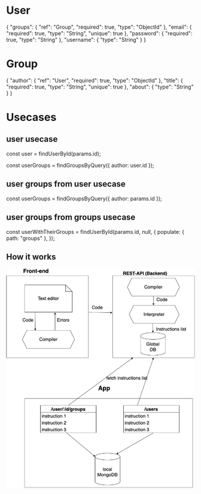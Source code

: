 # User

{
"groups": {
"ref": "Group",
"required": true,
"type": "ObjectId"
},
"email": {
"required": true,
"type": "String",
"unique": true
},
"password": {
"required": true,
"type": "String"
},
"username": {
"type": "String"
}
}

# Group

{
"author": {
"ref": "User",
"required": true,
"type": "ObjectId"
},
"title": {
"required": true,
"type": "String",
"unique": true
},
"about": {
"type": "String"
}
}

# Usecases

## user usecase

const user = findUserById(params.id);

const userGroups = findGroupsByQuery({ author: user.id });

## user groups from user usecase

const userGroups = findGroupsByQuery({ author: params.id });

## user groups from groups usecase

const userWithTheirGroups = findUserById(params.id, null, {
populate: { path: "groups" },
});


## How it works
![alt text](https://github.com/tutanck/Tz23/blob/main/How_it_works.jpg)